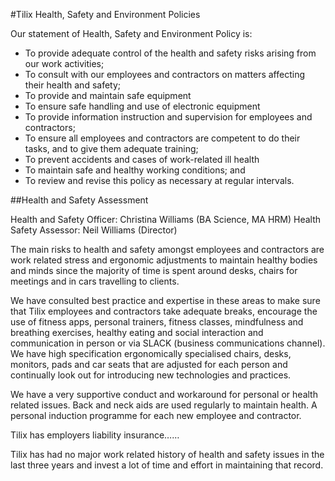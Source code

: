 #Tilix Health, Safety and Environment Policies

Our statement of Health, Safety and Environment Policy is: 

- To provide adequate control of the health and safety risks arising from our work activities;
- To consult with our employees and contractors on matters affecting their health and safety; 
- To provide and maintain safe equipment
- To ensure safe handling and use of electronic equipment
- To provide information instruction and supervision for employees and contractors; 
- To ensure all employees and contractors are competent to do their tasks, and to give them adequate training; 
- To prevent accidents and cases of work-related ill health 
- To maintain safe and healthy working conditions;  and
- To review and revise this policy as necessary at regular intervals.

##Health and Safety Assessment

Health and Safety Officer: Christina Williams (BA Science, MA HRM)
Health Safety Assessor: Neil Williams (Director)

The main risks to health and safety amongst employees and contractors are work related stress and ergonomic adjustments to maintain healthy bodies and minds since the majority of time is spent around desks, chairs for meetings and in cars travelling to clients. 

We have consulted best practice and expertise in these areas to make sure that Tilix employees and contractors take adequate breaks, encourage the use of fitness apps, personal trainers, fitness classes, mindfulness and breathing exercises, healthy eating and social interaction and communication in person or via SLACK (business communications channel). We have high specification ergonomically specialised chairs, desks, monitors, pads and car seats that are adjusted for each person and continually look out for introducing new technologies and practices. 

We have a very supportive conduct and workaround for personal or health related issues. Back and neck aids are used regularly to maintain health. A personal induction programme for each new employee and contractor.

Tilix has employers liability insurance……

Tilix has had no major work related history of health and safety issues in the last three years and invest a lot of time and effort in maintaining that record. 